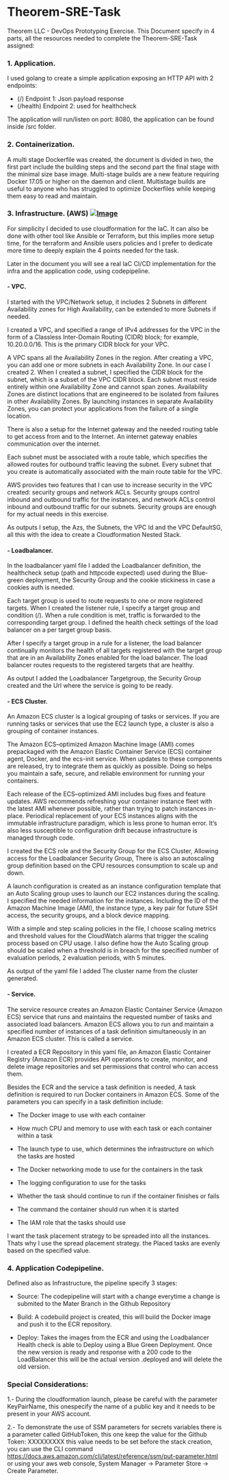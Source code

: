 # Theorem-SRE-Task
Theorem LLC - DevOps Prototyping Exercise. This Document specify in 4 parts, all the resources needed to complete the Theorem-SRE-Task assigned:

### 1. Application.

I used golang to create a simple application exposing an HTTP API with 2 endpoints:
  -  (/) Endpoint 1: Json payload response
  -  (/health) Endpoint 2: used for healthcheck

The application will run/listen on port: 8080, the application can be found inside /src folder.

### 2. Containerization.

A multi stage Dockerfile was created, the document is divided in two, the first part include the building steps and the second part the final stage with the minimal size base image. Multi-stage builds are a new feature requiring Docker 17.05 or higher on the daemon and client. Multistage builds are useful to anyone who has struggled to optimize Dockerfiles while keeping them easy to read and maintain.

### 3. Infrastructure. (AWS) [![Image](https://s3.amazonaws.com/cloudformation-examples/cloudformation-launch-stack.png)](https://theorem-tasks.s3.amazonaws.com/code-deployment-pipeline.yaml "Launch Stack")

For simplicity I decided to use cloudformation for the IaC. It can also be done with other tool like Ansible or Terraform, but this implies more setup time, for the terraform and Ansible users policies and I prefer to dedicate more time to deeply explain the 4 points needed for the task.

Later in the document you will see a real IaC CI/CD implementation for the infra and the application code, using codepipeline.

####   - VPC.

I started with the VPC/Network setup, it includes 2 Subnets in different Availability zones for High Availability, can be extended to more Subnets if needed.

I created a VPC, and specified a range of IPv4 addresses for the VPC in the form of a Classless Inter-Domain Routing (CIDR) block; for example, 10.20.0.0/16. This is the primary CIDR block for your VPC.

A VPC spans all the Availability Zones in the region. After creating a VPC, you can add one or more subnets in each Availability Zone. In our case I created 2. When I created a subnet, I specified the CIDR block for the subnet, which is a subset of the VPC CIDR block. Each subnet must reside entirely within one Availability Zone and cannot span zones. Availability Zones are distinct locations that are engineered to be isolated from failures in other Availability Zones. By launching instances in separate Availability Zones, you can protect your applications from the failure of a single location.

There is also a setup for the Internet gateway and the needed routing table to get access from and to the Internet. An internet gateway enables communication over the internet.

Each subnet must be associated with a route table, which specifies the allowed routes for outbound traffic leaving the subnet. Every subnet that you create is automatically associated with the main route table for the VPC.

AWS provides two features that I can use to increase security in the VPC created: security groups and network ACLs. Security groups control inbound and outbound traffic for the instances, and network ACLs control inbound and outbound traffic for our subnets. Security groups are enough for my actual needs in this exercise.

As outputs I setup, the Azs, the Subnets, the VPC Id and the VPC DefaultSG, all this with the idea to create a Cloudformation Nested Stack.

####   - Loadbalancer.

In the loadbalancer yaml file I added the Loadbalancer definition, the healthcheck setup (path and httpcode expected) used during the Blue-green deployment, the Security Group and the cookie stickiness in case a cookies auth is needed.

Each target group is used to route requests to one or more registered targets. When I created the listener rule, I specify a target group and condition (/). When a rule condition is met, traffic is forwarded to the corresponding target group. I defined the health check settings of the load balancer on a per target group basis.

After I specify a target group in a rule for a listener, the load balancer continually monitors the health of all targets registered with the target group that are in an Availability Zones enabled for the load balancer. The load balancer routes requests to the registered targets that are healthy.

As output I added the Loadbalancer Targetgroup, the Security Group created and the Url where the service is going to be ready.

####   - ECS Cluster.

An Amazon ECS cluster is a logical grouping of tasks or services. If you are running tasks or services that use the EC2 launch type, a cluster is also a grouping of container instances. 

The Amazon ECS–optimized Amazon Machine Image (AMI) comes prepackaged with the Amazon Elastic Container Service (ECS) container agent, Docker, and the ecs-init service. When updates to these components are released, try to integrate them as quickly as possible. Doing so helps you maintain a safe, secure, and reliable environment for running your containers.

Each release of the ECS–optimized AMI includes bug fixes and feature updates. AWS recommends refreshing your container instance fleet with the latest AMI whenever possible, rather than trying to patch instances in-place. Periodical replacement of your ECS instances aligns with the immutable infrastructure paradigm, which is less prone to human error. It’s also less susceptible to configuration drift because infrastructure is managed through code.

I created the ECS role and the Security Group for the ECS Cluster, Allowing access for the Loadbalancer Security Group, There is also an autoscaling group definition based on the CPU resources consumption to scale up and down. 

A launch configuration is created as an instance configuration template that an Auto Scaling group uses to launch our EC2 instances during the scaling. I specified the needed information for the instances. Including the ID of the Amazon Machine Image (AMI), the instance type, a key pair for future SSH access, the security groups, and a block device mapping.

With a simple and step scaling policies in the file, I choose scaling metrics and threshold values for the CloudWatch alarms that trigger the scaling process based on CPU usage. I also define how the Auto Scaling group should be scaled when a threshold is in breach for the specified number of evaluation periods, 2 evaluation periods, with 5 minutes.

As output of the yaml file I added The cluster name from the cluster generated.

####   - Service.

The service resource creates an Amazon Elastic Container Service (Amazon ECS) service that runs and maintains the requested number of tasks and associated load balancers. Amazon ECS allows you to run and maintain a specified number of instances of a task definition simultaneously in an Amazon ECS cluster.  This is called a service. 

I created a ECR Repository in this yaml file, an Amazon Elastic Container Registry (Amazon ECR) provides API operations to create, monitor, and delete image repositories and set permissions that control who can access them. 

Besides the ECR and the service a task definition is needed, A task definition is required to run Docker containers in Amazon ECS. Some of the parameters you can specify in a task definition include:

 - The Docker image to use with each container

 - How much CPU and memory to use with each task or each container within a task

 - The launch type to use, which determines the infrastructure on which the tasks are hosted

 - The Docker networking mode to use for the containers in the task

 - The logging configuration to use for the tasks

 - Whether the task should continue to run if the container finishes or fails

 - The command the container should run when it is started

 - The IAM role that the tasks should use
 
I want the task placement strategy to be spreaded into all the instances. Thats why I use the spread placement strategy. the Placed tasks are evenly based on the specified value.

### 4. Application Codepipeline.

Defined also as Infrastructure, the pipeline specify 3 stages:

- Source: The codepipeline will start with a change everytime a change is submited to the Mater Branch in the Github Repository

- Build: A codebuild project is created, this will build the Docker image and push it to the ECR repository.

- Deploy: Takes the images from the ECR and using the Loadbalancer Health check is able to Deploy using a Blue Green Deployment. Once the new version is ready and response with a 200 code to the LoadBalancer this will be the actual version .deployed and will delete the old version.




### Special Considerations:
1.- During the cloudformation launch, please be careful with the parameter KeyPairName, this onespecify the name of a public key and it needs to be present in your AWS account.

2.- To demonstrate the use of SSM parameters for secrets variables there is a parameter called GitHubToken, this one keep the value for the Github Token: XXXXXXXXX this value needs to be set before the stack creation, you can use the CLI command https://docs.aws.amazon.com/cli/latest/reference/ssm/put-parameter.html or using your aws web console, System Manager -> Parameter Store -> Create Parameter.


